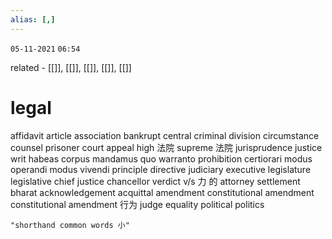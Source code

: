 ```yaml
---
alias: [,]
---
```

`05-11-2021`
`06:54`

related - [[]], [[]], [[]], [[]], [[]]

# legal
affidavit
article
association
bankrupt
central
criminal
division
circumstance
counsel
prisoner
court
appeal
high 法院 
supreme 法院 
jurisprudence
justice
writ
habeas corpus
mandamus
quo warranto
prohibition
certiorari
modus operandi
modus vivendi
principle
directive
judiciary
executive
legislature
legislative
chief justice
chancellor
verdict
v/s
力 的 attorney
settlement
bharat
acknowledgement
acquittal
amendment
constitutional amendment
constitutional amendment 行为
judge
equality
political
politics

```query
"shorthand common words 小"
```

